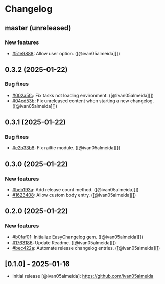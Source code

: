 # Changelog

## master (unreleased)
### New features

* [#51e9888](https://github.com/ivan05almeida/easy_changelog/commit/51e9888):  Allow user option. ([@ivan05almeida][])

## 0.3.2 (2025-01-22)
### Bug fixes

* [#002a5fc](https://github.com/ivan05almeida/easy_changelog/commit/002a5fc):  Fix tasks not loading environment. ([@ivan05almeida][])
* [#04cd53b](https://github.com/ivan05almeida/easy_changelog/commit/04cd53b):  Fix unreleased content when starting a new changelog. ([@ivan05almeida][])

## 0.3.1 (2025-01-22)
### Bug fixes

* [#e2b33b8](https://github.com/ivan05almeida/easy_changelog/commit/e2b33b8):  Fix railtie module. ([@ivan05almeida][])

## 0.3.0 (2025-01-22)
### New features

* [#beb193a](https://github.com/ivan05almeida/easy_changelog/commit/beb193a):  Add release count method. ([@ivan05almeida][])
* [#1623408](https://github.com/ivan05almeida/easy_changelog/commit/1623408):  Allow custom body entry. ([@ivan05almeida][])

## 0.2.0 (2025-01-22)
### New features

* [#b0faf01](https://github.com/ivan05almeida/easy_changelog/commit/b0faf01):  Initialize EasyChangelog gem. ([@ivan05almeida][])
* [#1763186](https://github.com/ivan05almeida/easy_changelog/commit/1763186):  Update Readme. ([@ivan05almeida][])
* [#bec422a](https://github.com/ivan05almeida/easy_changelog/commit/bec422a):  Automate release changelog entries. ([@ivan05almeida][])

## [0.1.0] - 2025-01-16

- Initial release
[@ivan05almeida]: https://github.com/ivan05almeida
